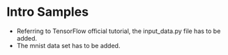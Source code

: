 # Intro Samples
+ Referring to TensorFlow official tutorial, the input_data.py file has to be added.
+ The mnist data set has to be added.